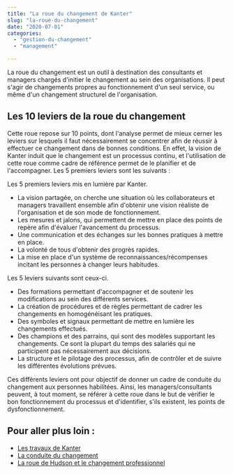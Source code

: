 ```yaml
---
title: "La roue du changement de Kanter"
slug: "la-roue-du-changement"
date: "2020-07-01"
categories: 
  - "gestion-du-changement"
  - "management"

---
```


La roue du changement est un outil à destination des consultants et managers chargés d'initier le changement au sein des organisations. Il peut s'agir de changements propres au fonctionnement d'un seul service, ou même d'un changement structurel de l'organisation.

## Les 10 leviers de la roue du changement

Cette roue repose sur 10 points, dont l'analyse permet de mieux cerner les leviers sur lesquels il faut nécessairement se concentrer afin de réussir à effectuer ce changement dans de bonnes conditions. En effet, la vision de Kanter induit que le changement est un processus continu, et l'utilisation de cette roue comme cadre de référence permet de le planifier et de l'accompagner. Les 5 premiers leviers sont les suivants :

Les 5 premiers leviers mis en lumière par Kanter.

- La vision partagée, on cherche une situation où les collaborateurs et managers travaillent ensemble afin d'obtenir une vision réaliste de l'organisation et de son mode de fonctionnement.
- Les mesures et jalons, qui permettent de mettre en place des points de repère afin d'évaluer l'avancement du processus.
- Une communication et des échanges sur les bonnes pratiques à mettre en place.
- La volonté de tous d'obtenir des progrès rapides.
- La mise en place d'un système de reconnaissances/récompenses incitant les personnes à changer leurs habitudes.

Les 5 leviers suivants sont ceux-ci.

- Des formations permettant d'accompagner et de soutenir les modifications au sein des différents services.
- La création de procédures et de règles permettant de cadrer les changements en homogénéisant les pratiques.
- Des symboles et signaux permettant de mettre en lumière les changements effectués.
- Des champions et des parrains, qui sont des modèles supportant les changements. Ce sont la plupart du temps des salariés qui ne participent pas nécessairement aux décisions.
- La structure et le pilotage des processus, afin de contrôler et de suivre les différentes évolutions prévues.

Ces différents leviers ont pour objectif de donner un cadre de conduite du changement aux personnes habilitées. Ainsi, les managers/consultants peuvent, à tout moment, se référer à cette roue dans le but de vérifier le bon fonctionnement du processus et d'identifier, s'ils existent, les points de dysfonctionnement.

## Pour aller plus loin :

- [Les travaux de Kanter](https://www.changement.pm/blog/rosabeth-moss-kanter/)
- [La conduite du changement](https://www.cairn.info/revue-questions-de-management-2015-2-page-37.htm#)
- [La roue de Hudson et le changement professionnel](https://keskec.fr/management/johann/3527/)
